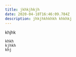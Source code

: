 ```yaml
---
title: jkhkjhkjh
date: 2020-04-18T16:46:09.784Z
description: jhkjhkhkhkh khkhkj
---
```

khjhk 



```
khkh
kjhkh
khj

```